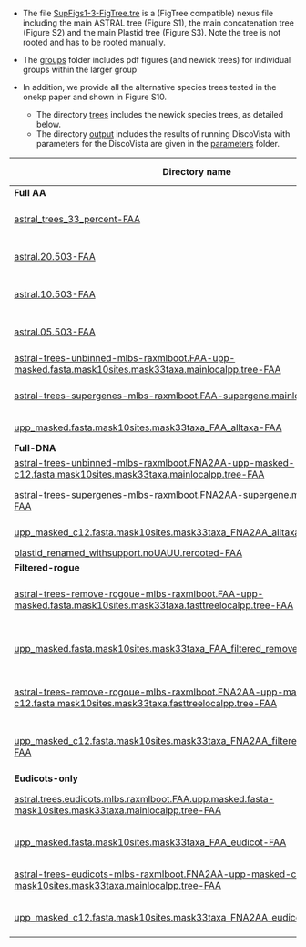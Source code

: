 * The file [SupFigs1-3-FigTree.tre](SupFigs1-3-FigTree.tre) is a (FigTree compatible) nexus file including the main ASTRAL tree (Figure S1), the main concatenation tree (Figure S2) and the main Plastid tree (Figure S3). Note the tree is not rooted and has to be rooted manually. 

* The [groups](groups) folder includes pdf figures (and newick trees) for individual groups within the larger group

* In addition, we provide all the alternative species trees tested in the onekp paper and shown in Figure S10. 
    * The directory [trees](trees) includes the newick species trees, as detailed below. 
    * The directory [output](output) includes the results of running DiscoVista with parameters for the DiscoVista are given in the [parameters](parameters) folder.

Directory name   |   Tree name
-----------------|-------------------
| **Full AA**|
| [astral_trees_33_percent-FAA](trees/astral_trees_33_percent-FAA) | ASTRAL-33%-FAA |
| [astral.20.503-FAA](trees/astral.20.503-FAA) | ASTRAL-20%-FAA |
| [astral.10.503-FAA](trees/astral.10.503-FAA) | ASTRAL-10%-FAA |
| [astral.05.503-FAA](trees/astral.05.503-FAA) | ASTRAL-05%-FAA |
| [astral-trees-unbinned-mlbs-raxmlboot.FAA-upp-masked.fasta.mask10sites.mask33taxa.mainlocalpp.tree-FAA](trees/astral-trees-unbinned-mlbs-raxmlboot.FAA-upp-masked.fasta.mask10sites.mask33taxa.mainlocalpp.tree-FAA) | ASTRAL-full-FAA |
| [astral-trees-supergenes-mlbs-raxmlboot.FAA-supergene.mainlocalpp.tree-FAA](trees/astral-trees-supergenes-mlbs-raxmlboot.FAA-supergene.mainlocalpp.tree-FAA) | ASTRAL-binning-FAA |
| [upp_masked.fasta.mask10sites.mask33taxa_FAA_alltaxa-FAA](trees/upp_masked.fasta.mask10sites.mask33taxa_FAA_alltaxa-FAA) | CAML-FAA |
| **Full-DNA**|
| [astral-trees-unbinned-mlbs-raxmlboot.FNA2AA-upp-masked-c12.fasta.mask10sites.mask33taxa.mainlocalpp.tree-FAA](trees/astral-trees-unbinned-mlbs-raxmlboot.FNA2AA-upp-masked-c12.fasta.mask10sites.mask33taxa.mainlocalpp.tree-FAA) | ASTRAL-full-C12 |
| [astral-trees-supergenes-mlbs-raxmlboot.FNA2AA-supergene.mainlocalpp.tree-FAA](trees/astral-trees-supergenes-mlbs-raxmlboot.FNA2AA-supergene.mainlocalpp.tree-FAA) | ASTRAL-binning-C12 |
| [upp_masked_c12.fasta.mask10sites.mask33taxa_FNA2AA_alltaxa-FAA](trees/upp_masked_c12.fasta.mask10sites.mask33taxa_FNA2AA_alltaxa-FAA) | CAML-C12 |
| [plastid_renamed_withsupport.noUAUU.rerooted-FAA](trees/plastid_renamed_withsupport.noUAUU.rerooted-FAA) | Plastid |
| **Filtered-rogue** |
| [astral-trees-remove-rogoue-mlbs-raxmlboot.FAA-upp-masked.fasta.mask10sites.mask33taxa.fasttreelocalpp.tree-FAA](trees/astral-trees-remove-rogoue-mlbs-raxmlboot.FAA-upp-masked.fasta.mask10sites.mask33taxa.fasttreelocalpp.tree-FAA) | ASTRAL-remove-rogue-FAA |
| [upp_masked.fasta.mask10sites.mask33taxa_FAA_filtered_remove_rogoue-FAA](trees/upp_masked.fasta.mask10sites.mask33taxa_FAA_filtered_remove_rogoue-FAA) | CAML-remove-rogue-FAA |
| [astral-trees-remove-rogoue-mlbs-raxmlboot.FNA2AA-upp-masked-c12.fasta.mask10sites.mask33taxa.fasttreelocalpp.tree-FAA](trees/astral-trees-remove-rogoue-mlbs-raxmlboot.FNA2AA-upp-masked-c12.fasta.mask10sites.mask33taxa.fasttreelocalpp.tree-FAA) | ASTRAL-remove-rogue-C12 |
| [upp_masked_c12.fasta.mask10sites.mask33taxa_FNA2AA_filtered_remove_rogoue-FAA](trees/upp_masked_c12.fasta.mask10sites.mask33taxa_FNA2AA_filtered_remove_rogoue-FAA) | CAML-remove-rogue-C12 |
| **Eudicots-only** |
| [astral.trees.eudicots.mlbs.raxmlboot.FAA.upp.masked.fasta-mask10sites.mask33taxa.mainlocalpp.tree-FAA](trees/astral.trees.eudicots.mlbs.raxmlboot.FAA.upp.masked.fasta.mask10sites.mask33taxa.mainlocalpp.tree-FAA) | ASTRAL-Eudicots-only-FAA |
| [upp_masked.fasta.mask10sites.mask33taxa_FAA_eudicot-FAA](trees/upp_masked.fasta.mask10sites.mask33taxa_FAA_eudicot-FAA) | CAML-Eudicots-only-FAA |
| [astral-trees-eudicots-mlbs-raxmlboot.FNA2AA-upp-masked-c12.fasta-mask10sites.mask33taxa.mainlocalpp.tree-FAA](trees/astral-trees-eudicots-mlbs-raxmlboot.FNA2AA-upp-masked-c12.fasta.mask10sites.mask33taxa.mainlocalpp.tree-FAA) | ASTRAL-Eudicots-only-C12 |
| [upp_masked_c12.fasta.mask10sites.mask33taxa_FNA2AA_eudicot-FAA](trees/upp_masked_c12.fasta.mask10sites.mask33taxa_FNA2AA_eudicot-FAA) | CAML-Eudicots-only-C12 |

